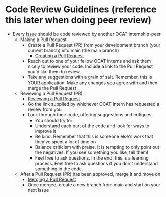 # Code Review Guidelines (reference this later when doing peer review)

- Every [Issue](./issues.md) should be code reviewed by another OCAT internship-peer
  - Making a Pull Request
    - Create a Pull Request (PR) from your development branch (your current branch) into main (the main branch)
      - [Creating a Pull Request](https://docs.github.com/en/github/collaborating-with-issues-and-pull-requests/creating-a-pull-request)
    - Reach out to one of your fellow OCAT interns and ask them nicely to review your code. Include a link to the Pull Request you'd like them to review
    - Take any suggestions with a grain of salt. Remember, this is YOUR application. Make any changes you agree with and then merge the Pull Request
  - Reviewing a Pull Request (PR)
    - [Reviewing a Pull Request](https://docs.github.com/en/github/collaborating-with-issues-and-pull-requests/about-pull-request-reviews)
    - Go the link supplied by whichever OCAT intern has requested a review from you
    - Look through their code, offering suggestions and critiques
      - You should try to:
      - Understand each part of the code and look for ways to improve it
      - Be kind. Remember that this is someone else's work that they've spent a lot of time on
      - Balance criticism with praise. It is tempting to only point out the negatives. If you see something you like, tell them!
      - Feel free to ask questions. In the end, this is a learning process. Feel free to ask questions if you don't understand something in the code.
  - After a Pull Request (PR) has been approved, merge it and move on
    - [Merging a Pull Request](https://docs.github.com/en/github/collaborating-with-issues-and-pull-requests/merging-a-pull-request)
    - Once merged, create a new branch from main and start on your next issue
